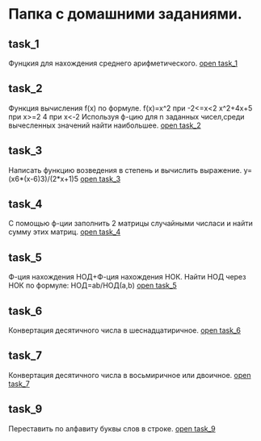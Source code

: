 # Папка с домашними заданиями.

## task_1
Фунцкия для нахождения среднего арифметического.
[open task_1](https://github.com/RuslanZaremba/RuslanZaremba/blob/master/homework_5/task_1.py)
## task_2
Функция вычисления f(x) по формуле.
f(x)=x^2 при -2<=x<2
    x^2+4x+5 при x>=2
    4 при x<-2
Используя ф-цию для n заданных чисел,среди вычесленных 
значений найти наибольшее.
[open task_2](https://github.com/RuslanZaremba/RuslanZaremba/blob/master/homework_5/task_2.py)
## task_3
Написать функцию возведения в степень и вычислить выражение.
y=(x6*(x-6)3)/(2*x+1)5
[open task_3](https://github.com/RuslanZaremba/RuslanZaremba/blob/master/homework_5/task_3.py)
## task_4
С помощью ф-ции заполнить 2 матрицы случайными числаси и найти сумму этих матриц.
[open task_4](https://github.com/RuslanZaremba/RuslanZaremba/blob/master/homework_5/task_4.py)
## task_5
Ф-ция нахождения НОД+Ф-ция нахождения НОК.
Найти НОД через НОК по формуле:
НОД=ab/НОД(a,b)
[open task_5](https://github.com/RuslanZaremba/RuslanZaremba/blob/master/homework_5/task_5.py)
## task_6
Конвертация десятичного числа в шеснадцатиричное.
[open task_6](https://github.com/RuslanZaremba/RuslanZaremba/blob/master/homework_5/task_6.py)
## task_7
Конвертация десятичного числа в восьмиричное или двоичное.
[open task_7](https://github.com/RuslanZaremba/RuslanZaremba/blob/master/homework_5/task_7.py)
## task_9
Переставить по алфавиту буквы слов в строке.
[open task_9](https://github.com/RuslanZaremba/RuslanZaremba/blob/master/homework_5/task_9.py)